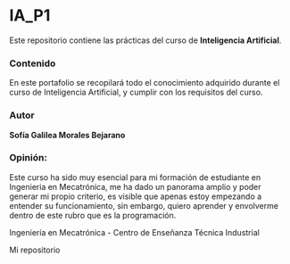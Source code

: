 # IA_P1

Este repositorio contiene las prácticas del curso de **Inteligencia Artificial**.

### Contenido
En este portafolio se recopilará todo el conocimiento adquirido durante el curso de Inteligencia Artificial, y cumplir con los requisitos del curso. 

### Autor
**Sofía Galilea Morales Bejarano**  
### Opinión: 
Este curso ha sido muy esencial para mi formación de estudiante en Ingenieria en Mecatrónica, me ha dado un panorama amplio y poder generar mi propio criterio, es visible que apenas estoy empezando a entender su funcionamiento, sin embargo, quiero aprender y envolverme dentro de este rubro que es la programación. 

Ingeniería en Mecatrónica - Centro de Enseñanza Técnica Industrial

Mi repositorio
